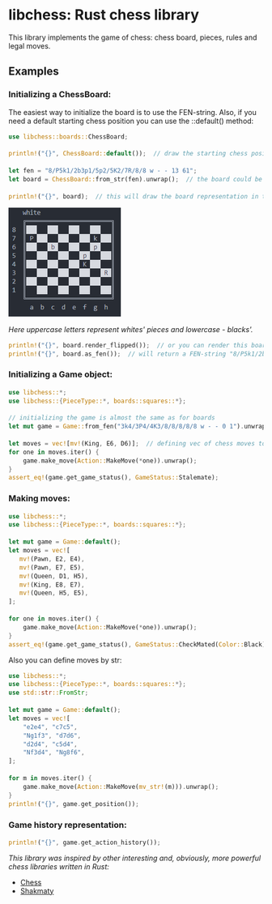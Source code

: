 # libchess: Rust chess library

 
This library implements the game of chess: chess board, pieces, rules and legal moves.

## Examples


### Initializing a ChessBoard:
The easiest way to initialize the board is to use the FEN-string. Also, if you
need a default starting chess position you can use the ::default() method:
```rust
use libchess::boards::ChessBoard; 

println!("{}", ChessBoard::default());  // draw the starting chess position

let fen = "8/P5k1/2b3p1/5p2/5K2/7R/8/8 w - - 13 61";
let board = ChessBoard::from_str(fen).unwrap();  // the board could be initialized from fen-string

println!("{}", board);  // this will draw the board representation in terminal:
```

![Board Rendering](./img/screenshot_render_straight.png)

*Here uppercase letters represent whites' pieces and lowercase - blacks'.*


```rust
println!("{}", board.render_flipped());  // or you can render this board from black's perspective (flipped)
println!("{}", board.as_fen());  // will return a FEN-string "8/P5k1/2b3p1/5p2/5K2/7R/8/8 w - - 13 61"
```


### Initializing a Game object:
```rust
use libchess::*;
use libchess::{PieceType::*, boards::squares::*};

// initializing the game is almost the same as for boards
let mut game = Game::from_fen("3k4/3P4/4K3/8/8/8/8/8 w - - 0 1").unwrap();  

let moves = vec![mv!(King, E6, D6)];  // defining vec of chess moves to be applied to the board
for one in moves.iter() {
    game.make_move(Action::MakeMove(*one)).unwrap();
}
assert_eq!(game.get_game_status(), GameStatus::Stalemate);
```


### Making moves:
```rust
use libchess::*;
use libchess::{PieceType::*, boards::squares::*};

let mut game = Game::default();
let moves = vec![
   mv!(Pawn, E2, E4),
   mv!(Pawn, E7, E5),
   mv!(Queen, D1, H5),
   mv!(King, E8, E7),
   mv!(Queen, H5, E5),
];

for one in moves.iter() {
    game.make_move(Action::MakeMove(*one)).unwrap();
}
assert_eq!(game.get_game_status(), GameStatus::CheckMated(Color::Black));
```

Also you can define moves by str: 
```rust
use libchess::*;
use libchess::{PieceType::*, boards::squares::*};
use std::str::FromStr;

let mut game = Game::default();
let moves = vec![
    "e2e4", "c7c5",
    "Ng1f3", "d7d6",
    "d2d4", "c5d4",
    "Nf3d4", "Ng8f6",
];

for m in moves.iter() {
    game.make_move(Action::MakeMove(mv_str!(m))).unwrap();
}
println!("{}", game.get_position());
```


### Game history representation:
```rust
println!("{}", game.get_action_history());
```


*This library was inspired by other interesting and, obviously, more powerful chess libraries written in Rust:*
* [Chess](https://github.com/jordanbray/chess)
* [Shakmaty](https://crates.io/crates/shakmaty)
